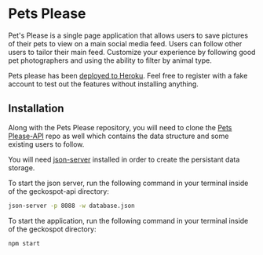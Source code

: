 # Pets Please

Pet's Please is a single page application that allows users to save pictures of their pets to view on a main social media feed. Users can follow other users to tailor their main feed. Customize your experience by following good pet photographers and using the ability to filter by animal type.

Pets please has been [deployed to Heroku](https://pets-please.herokuapp.com/). Feel free to register with a fake account to test out the features without installing anything.

## Installation

Along with the Pets Please repository, you will need to clone the [Pets Please-API](https://github.com/JaysonRice/pets-please-api) repo as well which contains the data structure and some existing users to follow.

You will need [json-server](https://www.npmjs.com/package/json-server) installed in order to create the persistant data storage.

To start the json server, run the following command in your terminal inside of the geckospot-api directory:

```bash
json-server -p 8088 -w database.json
```
To start the application, run the following command in your terminal inside of the geckospot directory:

```bash
npm start
```
